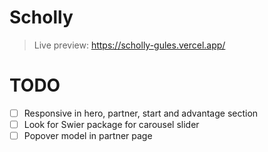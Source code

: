 # Scholly

> Live preview: https://scholly-gules.vercel.app/

# TODO

-   [ ] Responsive in hero, partner, start and advantage section
-   [ ] Look for Swier package for carousel slider
-   [ ] Popover model in partner page
